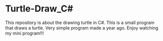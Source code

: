 # Turtle-Draw_C#
This repository is about the drawing turtle in C#.
This is a small program that draws a turtle. Very simple program made a year ago.
Enjoy watching my mini program!!!
